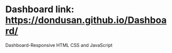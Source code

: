 # Dashboard link: https://dondusan.github.io/Dashboard/
Dashboard-Responsive HTML CSS and JavaScript
